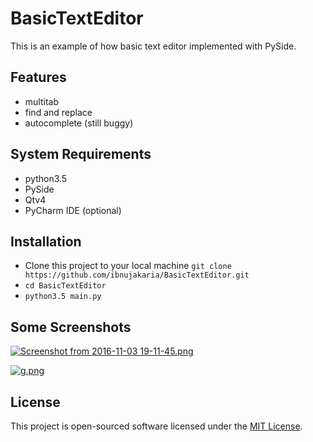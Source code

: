 # BasicTextEditor
This is an example of how basic text editor implemented with PySide.

## Features
- multitab
- find and replace
- autocomplete (still buggy)

## System Requirements
- python3.5
- PySide
- Qtv4
- PyCharm IDE (optional)

## Installation
- Clone this project to your local machine
  `git clone https://github.com/ibnujakaria/BasicTextEditor.git`
- `cd BasicTextEditor`
- `python3.5 main.py`

## Some Screenshots
[![Screenshot from 2016-11-03 19-11-45.png](https://s21.postimg.org/69cipywyf/Screenshot_from_2016_11_03_19_11_45.png)](https://postimg.org/image/upuokfxoz/)

[![g.png](https://s13.postimg.org/x2pdhsstz/image.png)](https://postimg.org/image/nux513lrn/)

## License
This project is open-sourced software licensed under the [MIT License](https://opensource.org/licenses/MIT).
